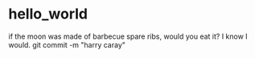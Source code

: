 # hello_world
if the moon was made of barbecue spare ribs, would you eat it? I know I would.
git commit -m "harry caray"
